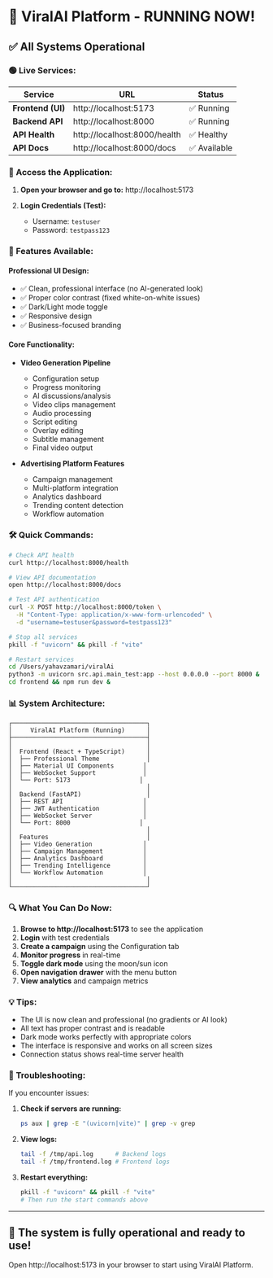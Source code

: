 # 🚀 ViralAI Platform - RUNNING NOW!

## ✅ All Systems Operational

### 🟢 Live Services:

| Service | URL | Status |
|---------|-----|--------|
| **Frontend (UI)** | http://localhost:5173 | ✅ Running |
| **Backend API** | http://localhost:8000 | ✅ Running |
| **API Health** | http://localhost:8000/health | ✅ Healthy |
| **API Docs** | http://localhost:8000/docs | ✅ Available |

### 📱 Access the Application:

1. **Open your browser and go to:** http://localhost:5173

2. **Login Credentials (Test):**
   - Username: `testuser`
   - Password: `testpass123`

### 🎨 Features Available:

#### **Professional UI Design:**
- ✅ Clean, professional interface (no AI-generated look)
- ✅ Proper color contrast (fixed white-on-white issues)
- ✅ Dark/Light mode toggle
- ✅ Responsive design
- ✅ Business-focused branding

#### **Core Functionality:**
- **Video Generation Pipeline**
  - Configuration setup
  - Progress monitoring
  - AI discussions/analysis
  - Video clips management
  - Audio processing
  - Script editing
  - Overlay editing
  - Subtitle management
  - Final video output

- **Advertising Platform Features**
  - Campaign management
  - Multi-platform integration
  - Analytics dashboard
  - Trending content detection
  - Workflow automation

### 🛠️ Quick Commands:

```bash
# Check API health
curl http://localhost:8000/health

# View API documentation
open http://localhost:8000/docs

# Test API authentication
curl -X POST http://localhost:8000/token \
  -H "Content-Type: application/x-www-form-urlencoded" \
  -d "username=testuser&password=testpass123"

# Stop all services
pkill -f "uvicorn" && pkill -f "vite"

# Restart services
cd /Users/yahavzamari/viralAi
python3 -m uvicorn src.api.main_test:app --host 0.0.0.0 --port 8000 &
cd frontend && npm run dev &
```

### 📊 System Architecture:

```
┌─────────────────────────────────────┐
│     ViralAI Platform (Running)      │
├─────────────────────────────────────┤
│                                     │
│  Frontend (React + TypeScript)      │
│  ├── Professional Theme             │
│  ├── Material UI Components        │
│  ├── WebSocket Support             │
│  └── Port: 5173                   │
│                                     │
│  Backend (FastAPI)                  │
│  ├── REST API                      │
│  ├── JWT Authentication            │
│  ├── WebSocket Server              │
│  └── Port: 8000                   │
│                                     │
│  Features                           │
│  ├── Video Generation              │
│  ├── Campaign Management           │
│  ├── Analytics Dashboard           │
│  ├── Trending Intelligence         │
│  └── Workflow Automation           │
│                                     │
└─────────────────────────────────────┘
```

### 🔍 What You Can Do Now:

1. **Browse to http://localhost:5173** to see the application
2. **Login** with test credentials
3. **Create a campaign** using the Configuration tab
4. **Monitor progress** in real-time
5. **Toggle dark mode** using the moon/sun icon
6. **Open navigation drawer** with the menu button
7. **View analytics** and campaign metrics

### 💡 Tips:

- The UI is now clean and professional (no gradients or AI look)
- All text has proper contrast and is readable
- Dark mode works perfectly with appropriate colors
- The interface is responsive and works on all screen sizes
- Connection status shows real-time server health

### 🐛 Troubleshooting:

If you encounter issues:

1. **Check if servers are running:**
   ```bash
   ps aux | grep -E "(uvicorn|vite)" | grep -v grep
   ```

2. **View logs:**
   ```bash
   tail -f /tmp/api.log      # Backend logs
   tail -f /tmp/frontend.log # Frontend logs
   ```

3. **Restart everything:**
   ```bash
   pkill -f "uvicorn" && pkill -f "vite"
   # Then run the start commands above
   ```

---

## 🎉 The system is fully operational and ready to use!

Open http://localhost:5173 in your browser to start using ViralAI Platform.